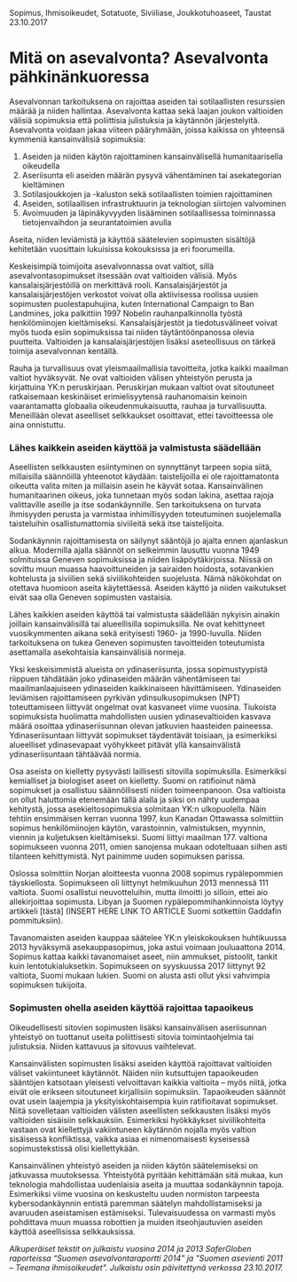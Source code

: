 Sopimus, Ihmisoikeudet, Sotatuote, Siviiliase, Joukkotuhoaseet, Taustat
23.10.2017


# Mitä on asevalvonta? Asevalvonta pähkinänkuoressa

Asevalvonnan tarkoituksena on rajoittaa aseiden tai sotilaallisten resurssien määrää ja niiden hallintaa. Asevalvonta kattaa sekä laajan joukon valtioiden välisiä sopimuksia että poliittisia julistuksia ja käytännön järjestelyitä. Asevalvonta voidaan jakaa viiteen pääryhmään, joissa kaikissa on yhteensä kymmeniä kansainvälisiä sopimuksia:

1. Aseiden ja niiden käytön rajoittaminen kansainvälisellä humanitaarisella oikeudella
2. Aseriisunta eli aseiden määrän pysyvä vähentäminen tai asekategorian kieltäminen
3. Sotilasjoukkojen ja -kaluston sekä sotilaallisten toimien rajoittaminen
4. Aseiden, sotilaallisen infrastruktuurin ja teknologian siirtojen valvominen
5. Avoimuuden ja läpinäkyvyyden lisääminen sotilaallisessa toiminnassa tietojenvaihdon ja seurantatoimien avulla

Aseita, niiden leviämistä ja käyttöä säätelevien sopimusten sisältöjä kehitetään vuosittain lukuisissa kokouksissa ja eri foorumeilla.

Keskeisimpiä toimijoita asevalvonnassa ovat valtiot, sillä asevalvontasopimukset itsessään ovat valtioiden välisiä. Myös kansalaisjärjestöillä on merkittävä rooli. Kansalaisjärjestöt ja kansalaisjärjestöjen verkostot voivat olla aktiivisessa roolissa uusien sopimusten puolestapuhujina, kuten International Campaign to Ban Landmines, joka palkittiin 1997 Nobelin rauhanpalkinnolla työstä henkilömiinojen kieltämiseksi. Kansalaisjärjestöt ja tiedotusvälineet voivat myös tuoda esiin sopimuksissa tai niiden täytäntöönpanossa olevia puutteita. Valtioiden ja kansalaisjärjestöjen lisäksi aseteollisuus on tärkeä toimija asevalvonnan kentällä.

Rauha ja turvallisuus ovat yleismaailmallisia tavoitteita, jotka kaikki maailman valtiot hyväksyvät. Ne ovat valtioiden välisen yhteistyön perusta ja kirjattuina YK:n peruskirjaan. Peruskirjan mukaan valtiot ovat sitoutuneet ratkaisemaan keskinäiset erimielisyytensä rauhanomaisin keinoin vaarantamatta globaalia oikeudenmukaisuutta, rauhaa ja turvallisuutta. Meneillään olevat aseelliset selkkaukset osoittavat, ettei tavoitteessa ole aina onnistuttu.

### Lähes kaikkein aseiden käyttöä ja valmistusta säädellään

Aseellisten selkkausten esiintyminen on synnyttänyt tarpeen sopia siitä, millaisilla säännöillä yhteenotot käydään: taistelijoilla ei ole rajoittamatonta oikeutta valita miten ja millaisin asein he käyvät sotaa. Kansainvälinen humanitaarinen oikeus, joka tunnetaan myös sodan lakina, asettaa rajoja valittaville aseille ja itse sodankäynnille. Sen tarkoituksena on turvata ihmisyyden perusta ja varmistaa inhimillisyyden toteutuminen suojelemalla taisteluihin osallistumattomia siviileitä sekä itse taistelijoita.

Sodankäynnin rajoittamisesta on säilynyt sääntöjä jo ajalta ennen ajanlaskun alkua. Modernilla ajalla säännöt on selkeimmin lausuttu vuonna 1949 solmituissa Geneven sopimuksissa ja niiden lisäpöytäkirjoissa. Niissä on sovittu muun muassa haavoittuneiden ja sairaiden hoidosta, sotavankien kohtelusta ja siviilien sekä siviilikohteiden suojelusta. Nämä näkökohdat on otettava huomioon aseita käytettäessä. Aseiden käyttö ja niiden vaikutukset eivät saa olla Geneven sopimusten vastaisia.

Lähes kaikkien aseiden käyttöä tai valmistusta säädellään nykyisin ainakin joillain kansainvälisillä tai alueellisilla sopimuksilla. Ne ovat kehittyneet vuosikymmenten aikana sekä erityisesti 1960- ja 1990-luvulla. Niiden tarkoituksena on tukea Geneven sopimusten tavoitteiden toteutumista asettamalla asekohtaisia kansainvälisiä normeja. 

Yksi keskeisimmistä alueista on ydinaseriisunta, jossa sopimustyypistä riippuen tähdätään joko ydinaseiden määrän vähentämiseen tai maailmanlaajuiseen ydinaseiden kaikkinaiseen hävittämiseen. Ydinaseiden leviämisen rajoittamiseen pyrkivän ydinsulkusopimuksen (NPT) toteuttamiseen liittyvät ongelmat ovat kasvaneet viime vuosina. Tiukoista sopimuksista huolimatta mahdollisten uusien ydinasevaltioiden kasvava määrä osoittaa ydinaseriisunnan olevan jatkuvien haasteiden paineessa. Ydinaseriisuntaan liittyvät sopimukset täydentävät toisiaan, ja esimerkiksi alueelliset ydinasevapaat vyöhykkeet pitävät yllä kansainvälistä ydinaseriisuntaan tähtäävää normia.

Osa aseista on kielletty pysyvästi laillisesti sitovilla sopimuksilla. Esimerkiksi kemialliset ja biologiset aseet on kielletty. Suomi on ratifioinut nämä sopimukset ja osallistuu säännöllisesti niiden toimeenpanoon. Osa valtioista on ollut haluttomia etenemään tällä alalla ja siksi on nähty uudempaa kehitystä, jossa asekieltosopimuksia solmitaan YK:n ulkopuolella. Näin tehtiin ensimmäisen kerran vuonna 1997, kun Kanadan Ottawassa solmittiin sopimus henkilömiinojen käytön, varastoinnin, valmistuksen, myynnin, viennin ja kuljetuksen kieltämiseksi. Suomi liittyi maailman 177. valtiona sopimukseen vuonna 2011, omien sanojensa mukaan odoteltuaan siihen asti tilanteen kehittymistä. Nyt painimme uuden sopimuksen parissa. 

Oslossa solmittiin Norjan aloitteesta vuonna 2008 sopimus rypälepommien täyskiellosta. Sopimukseen oli liittynyt helmikuuhun 2013 mennessä 111 valtiota. Suomi osallistui neuvotteluihin, mutta ilmoitti jo silloin, ettei aio allekirjoittaa sopimusta. Libyan ja Suomen rypälepommihankinnoista löytyy artikkeli [tästä] (INSERT HERE LINK TO ARTICLE Suomi sotkettiin Gaddafin pommituksiin).

Tavanomaisten aseiden kauppaa säätelee YK:n yleiskokouksen huhtikuussa 2013 hyväksymä asekauppasopimus, joka astui voimaan jouluaattona 2014. Sopimus kattaa kaikki tavanomaiset aseet, niin ammukset, pistoolit, tankit kuin lentotukialuksetkin. Sopimukseen on syyskuussa 2017 liittynyt 92 valtiota, Suomi mukaan lukien. Suomi on alusta asti ollut yksi vahvimpia sopimuksen tukijoita.

### Sopimusten ohella aseiden käyttöä rajoittaa tapaoikeus

Oikeudellisesti sitovien sopimusten lisäksi kansainvälisen aseriisunnan yhteistyö on tuottanut useita poliittisesti sitovia toimintaohjelmia tai julistuksia. Niiden kattavuus ja sitovuus vaihtelevat.

Kansainvälisten sopimusten lisäksi aseiden käyttöä rajoittavat valtioiden väliset vakiintuneet käytännöt. Näiden niin kutsuttujen tapaoikeuden sääntöjen katsotaan yleisesti velvoittavan kaikkia valtioita – myös niitä, jotka eivät ole erikseen sitoutuneet kirjallisiin sopimuksiin. Tapaoikeuden säännöt ovat usein laajempia ja yksityiskohtaisempia kuin ratifioitavat sopimukset. Niitä sovelletaan valtioiden välisten aseellisten selkkausten lisäksi myös valtioiden sisäisiin selkkauksiin. Esimerkiksi hyökkäykset siviilikohteita vastaan ovat kiellettyjä vakiintuneen käytännön nojalla myös valtion sisäisessä konfliktissa, vaikka asiaa ei nimenomaisesti kyseisessä sopimustekstissä olisi kiellettykään.

Kansainvälinen yhteistyö aseiden ja niiden käytön säätelemiseksi on jatkuvassa muutoksessa. Yhteistyötä pyritään kehittämään sitä mukaa, kun teknologia mahdollistaa uudenlaisia aseita ja muuttaa sodankäynnin tapoja. Esimerkiksi viime vuosina on keskusteltu uuden normiston tarpeesta kybersodankäynnin entistä paremman säätelyn mahdollistamiseksi ja avaruuden aseistamisen estämiseksi. Tulevaisuudessa on varmasti myös pohdittava muun muassa robottien ja muiden itseohjautuvien aseiden käyttöä aseellisissa selkkauksissa.

*Alkuperäiset tekstit on julkaistu vuosina 2014 ja 2013 SaferGloben raporteissa “Suomen asevalvontaraportti 2014” ja "Suomen asevienti 2011 – Teemana ihmisoikeudet".
Julkaistu osin päivitettynä verkossa 23.10.2017.*